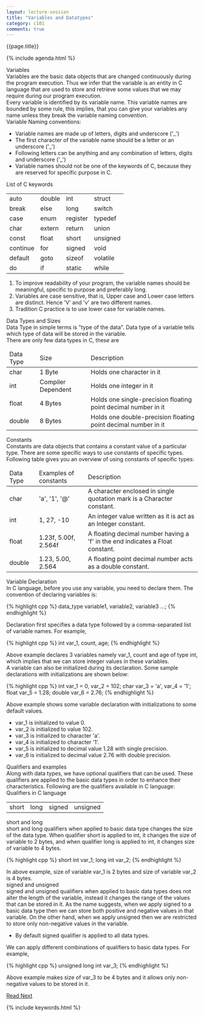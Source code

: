 ```yaml
---
layout: lecture-session
title: "Variables and Datatypes"
category: c101
comments: true
---
```

<div class="lecture-title">
	{{page.title}}
</div>

{% include agenda.html %}

<section>
	<div id="variables" class="section-title">
		Variables
	</div>
	<div class="para">
		<emphasis class="highlight">Variables</emphasis> are the basic data objects that are changed continuously during the program execution. Thus we infer that the variable is an entity in C language that are used to store and retrieve some values that we may require during our program execution.
	</div>
	<div class="para">
		Every variable is identified by its variable name. This variable names are bounded by some rule, this implies, that you can give your variables any name unless they break the variable naming convention.
	</div>
	<div class="para">
		<emphasis class="bold">Variable Naming conventions:</emphasis>
		<ul>
			<li>Variable names are made up of letters, digits and underscore ('_')</li>
			<li>The first character of the variable name should be a letter or an underscore ('_')</li>
			<li>Following letters can be anything and any combination of letters, digits and underscore ('_')</li>
			<li>Variable names should not be one of the keywords of C, because they are reserved for specific purpose in C.</li>
		</ul>
	</div>
	<div class="note-box">
		<div class="para centered">
			<emphasis class="bold">List of C keywords</emphasis>
		</div>
		<table class="table centered">
			<tr>
				<td>auto</td>
				<td>double</td>
				<td>int</td>
				<td>struct</td>
			</tr>
			<tr>
				<td>break</td>
				<td>else</td>
				<td>long</td>
				<td>switch</td>
			</tr>
			<tr>
				<td>case</td>
				<td>enum</td>
				<td>register</td>
				<td>typedef</td>
			</tr>
			<tr>
				<td>char</td>
				<td>extern</td>
				<td>return</td>
				<td>union</td>
			</tr>
			<tr>
				<td>const</td>
				<td>float</td>
				<td>short</td>
				<td>unsigned</td>
			</tr>
			<tr>
				<td>continue</td>
				<td>for</td>
				<td>signed</td>
				<td>void</td>
			</tr>
			<tr>
				<td>default</td>
				<td>goto</td>
				<td>sizeof</td>
				<td>volatile</td>
			</tr>
			<tr>
				<td>do</td>
				<td>if</td>
				<td>static</td>
				<td>while</td>
			</tr>
		</table>
	</div>

<div class="tip-box">
	<ol>
		<li>
			To improve readability of your program, the variable names should be meaningful, specific to purpose and preferably long.
		</li>
		<li>
			Variables are case sensitive, that is, Upper case and Lower case letters are distinct. Hence 'V' and 'v' are two different names.
		</li>
		<li>
			Tradition C practice is to use lower case for variable names.
		</li>
	</ol>
</div>
</section>

<section>
	<div id="data-types" class="section-title">
		Data Types and Sizes
	</div>
	<div class="para">
		<emphasis class="highlight">Data Type</emphasis> in simple terms is "type of the data". Data type of a variable tells which type of data will be stored in the variable.
	</div>
	<div class="para">
		There are only few data types in C, these are
	</div>
	<table class="table">
		<thead>
			<td>Data Type</td>
			<td>Size</td>
			<td>Description</td>
		</thead>
		<tr>
			<td>char</td>
			<td>1 Byte</td>
			<td>Holds one character in it</td>
		</tr>
		<tr>
			<td>int</td>
			<td>Compiler Dependent</td>
			<td>Holds one integer in it</td>
		</tr>
		<tr>
			<td>float</td>
			<td>4 Bytes</td>
			<td>Holds one single-precision floating point decimal number in it</td>
		</tr>
		<tr>
			<td>double</td>
			<td>8 Bytes</td>
			<td>Holds one double-precision floating point decimal number in it</td>
		</tr>
	</table>
</section>

<section>
	<div id="constants" class="section-title">
		Constants
	</div>
	<div class="para">
		<emphasis class="highlight">Constants</emphasis> are data objects that contains a constant value of a particular type. There are some specific ways to use constants of specific types. Following table gives you an overview of using constants of specific types:
	</div>
	<table class="table">
		<thead>
			<td>Data Type</td>
			<td>Examples of constants</td>
			<td>Description</td>
		</thead>
		<tr>
			<td>char</td>
			<td>'a', '1', '@'</td>
			<td>A character enclosed in single quotation mark is a Character constant.</td>
		</tr>
		<tr>
			<td>int</td>
			<td>1, 27, -10</td>
			<td>An integer value written as it is act as an Integer constant.</td>
		</tr>
		<tr>
			<td>float</td>
			<td>1.23f, 5.00f, 2.564f</td>
			<td>A floating decimal number having a 'f' in the end indicates a Float constant.</td>
		</tr>
		<tr>
			<td>double</td>
			<td>1.23, 5.00, 2.564</td>
			<td>A floating point decimal number acts as a double constant.</td>
		</tr>
	</table>
</section>

<section>
	<div id="variable-declaration" class="section-title">
		Variable Declaration
	</div>
	<div class="para">
		In C language, before you use any variable, you need to declare them. The convention of declaring variables is:
	</div>

{% highlight cpp %}
	data_type variable1, variable2, variable3 ...;
{% endhighlight %}
	
<div class="para">
	Declaration first specifies a data type followed by a comma-separated list of variable names. For example,
</div>
	
{% highlight cpp %}
	int var_1, count, age;
{% endhighlight %}

<div class="para">
	Above example declares 3 variables namely <emphasis class="code">var_1</emphasis>, <emphasis class="code">count</emphasis> and <emphasis class="code">age</emphasis> of type <emphasis class="code">int</emphasis>, which implies that we can store integer values in these variables.
</div>

<div class="para">
	A variable can also be initialized during its declaration. Some sample declarations with initializations are shown below:
</div>
	
{% highlight cpp %}
int    var_1 = 0,   var_2 = 102;
char   var_3 = 'a', var_4 = '1';
float  var_5 = 1.28;
double var_6 = 2.76;
{% endhighlight %}
	
<div class="para">
	Above example shows some variable declaration with initializations to some default values.
</div>
<ul>
	<li><emphasis class="code">var_1</emphasis> is initialized to value 0.</li>
	<li><emphasis class="code">var_2</emphasis> is initialized to value 102.</li>
	<li><emphasis class="code">var_3</emphasis> is initialized to character 'a'.</li>
	<li><emphasis class="code">var_4</emphasis> is initialized to character '1'.</li>
	<li><emphasis class="code">var_5</emphasis> is initialized to decimal value 1.28 with single precision.</li>
	<li><emphasis class="code">var_6</emphasis> is initialized to decimal value 2.76 with double precision.</li>
</ul>
</section>

<section>
	<div id="qualifiers" class="section-title">
		Qualifiers and examples
	</div>
	<div class="para">
		Along with data types, we have optional <emphasis class="highlight">qualifiers</emphasis> that can be used. These qualifiers are applied to the basic data types in order to enhance their characteristics. Following are the qualifiers available in C language:
	</div>
	<div class="para centered">
		<emphasis class="bold">
			Qualifiers in C language
		</emphasis>
		<table class="table">
			<tr>
				<td>short</td>
				<td>long</td>
				<td>signed</td>
				<td>unsigned</td>
			</tr>
		</table>
	</div>
	<div class="para">
		<emphasis class="highlight">
			short and long
		</emphasis>
	</div>
	<div class="para">
		<emphasis class="bold">short and long</emphasis> qualifiers when applied to basic data type changes the size of the data type. When qualifier short is applied to int, it changes the size of variable to 2 bytes, and when qualifier long is applied to int, it changes size of variable to 4 bytes.
	</div>

{% highlight cpp %}
short int var_1;
long int var_2;
{% endhighlight %}

<div class="para">
	In above example, size of variable <emphasis class="code">var_1</emphasis> is 2 bytes and size of variable <emphasis class="code">var_2</emphasis> is 4 bytes.
</div>

<div class="para">
	<emphasis class="highlight">
		signed and unsigned
	</emphasis>
</div>
<div class="para">
	<emphasis class="bold">signed and unsigned</emphasis> qualifiers when applied to basic data types does not alter the length of the variable, instead it changes the range of the values that can be stored in it. As the name suggests, when we apply <emphasis class="code">signed</emphasis> to a basic data type then we can store both positive and negative values in that variable. On the other hand, when we apply <emphasis class="code">unsigned</emphasis> then we are restricted to store only non-negative values in the variable.
</div>

<div class="note-box">
	<ul>
		<li>
			By default <emphasis class="code">signed</emphasis> qualifier is applied to all data types.
		</li>
	</ul>
</div>

<div class="tip-box">
	<div class="para">
		We can apply different combinations of qualifiers to basic data types. For example,

{% highlight cpp %}
unsigned long int var_3;
{% endhighlight %}

Above example makes size of <emphasis class="code">var_3</emphasis> to be 4 bytes and it allows only non-negative values to be stored in it.
	</div>
</div>
</section>

<section>
	<a class="button" href="{% post_url /courses/c101/2014-01-25-c101-input-output %}">Read Next</a>
</section>

{% include keywords.html %}